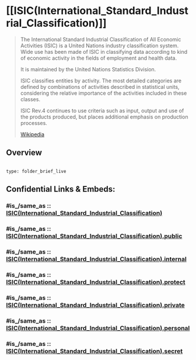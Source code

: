 
# [[ISIC(International_Standard_Industrial_Classification)]] 

> The International Standard Industrial Classification of All Economic Activities (ISIC) is a United Nations industry classification system. 
> Wide use has been made of ISIC in classifying data according to kind of economic activity in the fields of employment and health data.
>
> It is maintained by the United Nations Statistics Division.
> 
> ISIC classifies entities by activity. 
> The most detailed categories are defined by combinations of activities described in statistical units, considering the relative importance of the activities included in these classes.
>
> ISIC Rev.4 continues to use criteria such as input, output and use of the products produced, 
> but places additional emphasis on production processes.
>
> [Wikipedia](https://en.wikipedia.org/wiki/International%20Standard%20Industrial%20Classification)

## Overview

```folderv
```

```ccard
type: folder_brief_live
```
 


## Confidential Links & Embeds: 

### #is_/same_as :: [ISIC(International_Standard_Industrial_Classification)](/_Standards/UN(United_Nations)/ISIC(International_Standard_Industrial_Classification).md) 

### #is_/same_as :: [ISIC(International_Standard_Industrial_Classification).public](/_public/UN(United_Nations)/ISIC(International_Standard_Industrial_Classification).public.md) 

### #is_/same_as :: [ISIC(International_Standard_Industrial_Classification).internal](/_internal/UN(United_Nations)/ISIC(International_Standard_Industrial_Classification).internal.md) 

### #is_/same_as :: [ISIC(International_Standard_Industrial_Classification).protect](/_protect/UN(United_Nations)/ISIC(International_Standard_Industrial_Classification).protect.md) 

### #is_/same_as :: [ISIC(International_Standard_Industrial_Classification).private](/_private/UN(United_Nations)/ISIC(International_Standard_Industrial_Classification).private.md) 

### #is_/same_as :: [ISIC(International_Standard_Industrial_Classification).personal](/_personal/UN(United_Nations)/ISIC(International_Standard_Industrial_Classification).personal.md) 

### #is_/same_as :: [ISIC(International_Standard_Industrial_Classification).secret](/_secret/UN(United_Nations)/ISIC(International_Standard_Industrial_Classification).secret.md)

